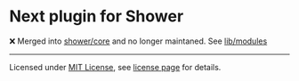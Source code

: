 # Next plugin for Shower

❌ Merged into [shower/core](https://github.com/shower/core) and no longer maintaned. See [lib/modules](https://github.com/shower/core/tree/master/lib/modules)

---
Licensed under [MIT License](http://en.wikipedia.org/wiki/MIT_License), see [license page](https://github.com/shower/shower/wiki/MIT-License) for details.
